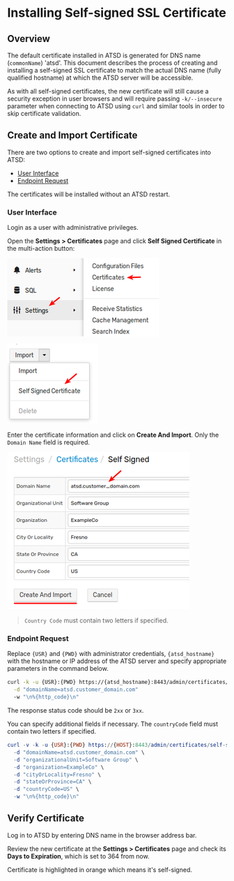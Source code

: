 # Installing Self-signed SSL Certificate

## Overview

The default certificate installed in ATSD is generated for DNS name (`commonName`) 'atsd'. This document describes the process of creating and installing a self-signed SSL certificate to match the actual DNS name (fully qualified hostname) at which the ATSD server will be accessible.

As with all self-signed certificates, the new certificate will still cause a security exception in user browsers and will require passing `-k/--insecure` parameter when connecting to ATSD using `curl` and similar tools in order to skip certificate validation.

## Create and Import Certificate

There are two options to create and import self-signed certificates into ATSD:

* [User Interface](#user-interface)
* [Endpoint Request](#endpoint-request)

The certificates will be installed without an ATSD restart.

### User Interface

Login as a user with administrative privileges.

Open the **Settings > Certificates** page and click **Self Signed Certificate** in the multi-action button:

![](images/ssl_self_signed_1.png)

![](images/ssl_self_signed_2.png)

Enter the certificate information and click on **Create And Import**. Only the `Domain Name` field is required.

![](images/ssl_self_signed_3.png)

> `Country Code` must contain two letters if specified.

### Endpoint Request

Replace `{USR}` and `{PWD}` with administrator credentials, `{atsd_hostname}` with the hostname or IP address of the ATSD server and specify appropriate parameters in the command below.

```sh
curl -k -u {USR}:{PWD} https://{atsd_hostname}:8443/admin/certificates/self-signed \
  -d "domainName=atsd.customer_domain.com" 
  -w "\n%{http_code}\n"
```

The response status code should be `2xx` or `3xx`.

You can specify additional fields if necessary. The `countryCode` field must contain two letters if specified.

```elm
curl -v -k -u {USR}:{PWD} https://{HOST}:8443/admin/certificates/self-signed \
  -d "domainName=atsd.customer_domain.com" \
  -d "organizationalUnit=Software Group" \
  -d "organization=ExampleCo" \
  -d "cityOrLocality=Fresno" \
  -d "stateOrProvince=CA" \
  -d "countryCode=US" \
  -w "\n%{http_code}\n"
```

## Verify Certificate

Log in to ATSD by entering DNS name in the browser address bar.

Review the new certificate at the **Settings > Certificates** page and check its **Days to Expiration**, which is set to 364 from now.

Certificate is highlighted in orange which means it's self-signed.